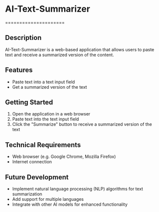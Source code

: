# AI-Text-Summarizer
=====================

## Description
AI-Text-Summarizer is a web-based application that allows users to paste text and receive a summarized version of the content.

## Features
* Paste text into a text input field
* Get a summarized version of the text

## Getting Started
1. Open the application in a web browser
2. Paste text into the text input field
3. Click the "Summarize" button to receive a summarized version of the text

## Technical Requirements
* Web browser (e.g. Google Chrome, Mozilla Firefox)
* Internet connection

## Future Development
* Implement natural language processing (NLP) algorithms for text summarization
* Add support for multiple languages
* Integrate with other AI models for enhanced functionality
